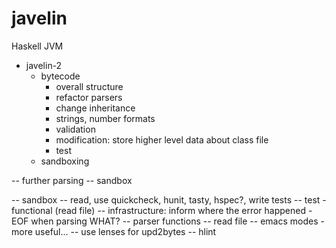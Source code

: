 javelin
=======

Haskell JVM

* javelin-2
  * bytecode
    * overall structure
    * refactor parsers
    * change inheritance
    * strings, number formats
    * validation
    * modification: store higher level data about class file
    * test
  * sandboxing
  
-- further parsing
-- sandbox

-- sandbox
-- read, use quickcheck, hunit, tasty, hspec?, write tests
-- test - functional (read file)
-- infrastructure: inform where the error happened - EOF when parsing WHAT?
-- parser functions
-- read file
-- emacs modes - more useful...
-- use lenses for upd2bytes
-- hlint
